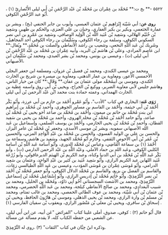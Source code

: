 ٥٥٢٢ -** بخ ت:** مُحَمَّد بن عِمْران بن مُحَمَّد بْن عَبْد الرَّحْمَنِ بْن أَبي ليلى الأَنْصارِيّ (١) ، أَبُو عبد الرَّحْمَنِ الكوفي.

**روى عن:** أبي شَيْبَة إِبْرَاهِيم بْن عثمان العبسي، وأيوب بن جابر الحنفي (بخ) ، وبشر بن عمارة الخثعمي، وبكير بن بكير الغفاري، وحبان بن علي العنزي، والحكم بن ظهير، وسَعِيد بْن خُثَيْم الهلالي، وسَعِيد بْن عُبَيد اللَّه بْن الْوَلِيد الوصافي، وسَعِيد بن عَمْرو بن أَبي نصر السكوني الكوفي، وسلمة بن رجاء الكوفي، وسُلَيْمان بن رجاء الكوفي أحد المجاهيل، وشَرِيك بْن عَبد اللَّهِ النخعي، وشعيب بن راشد الأنماطي والصلت بن مُحَمَّدٍ،** ويُقال:** ابن عاصم المرادي، وعلي بْن هاشم بْن البريد، وأبيه عِمْران بن مُحَمَّد بن عَبْد الرَّحْمَنِ بْن أَبي ليلى (ت) ، وعيسى بن يونس، ومحمد بْن بشر العبدي، ومحمد بْن سُلَيْمان ابن الأصبهاني،

ومحمد بن عيسى الكندي، ومحمد بْن فضيل بْن غزوان، ومسلمة ابن جعفر البجلي الأحمسي الأَعور، ومعاوية بن عمار الدهني، ومعاوية بن ميسرة بن شريح بن الحارث الكندي، وموسى بن أَبيمُحَمَّد مولى عثمان بن عفان،** وَقَال:** كان من خيار الناس، وهاشم جليس لأبي معاوية الضرير، ووكيع بْن الجراح، ويحيى بْن أَبي روق واسمه عطية بن الحارث الهمداني، وعمته حمادة بنت محمد ابْن عَبْد الرحمن بْن أَبي ليلى.

**رَوَى عَنه:** البخاري في كتاب "الأدب"، وأَبُو عَمْرو أَحْمَد بن حازم بن أَبي عرزة، وأَبُو بَكْر أَحْمَد بْن أَبي خيثمة، وأَحْمَد بن القاسم بن مساور الجوهري، وأحمد بْن مُحَمَّد بن إبراهيم ابن بنت مُحَمَّد بن حاتم بن ميمون، وأَحْمَد بن مُحَمَّد بن صاعد أخو يحيى بْن مُحَمَّد بْن صاعد، وأَبُو حامد أَحْمَد بْن مُحَمَّد بْنِ مخلد الهروي، وأحمد بن مُحَمَّد بن يحيى بن سَعِيد القطان، وأحمد بْن مُحَمَّد بْن يحيى الخازمي، وأَحْمَد بن يوسف السلمي، وإسماعيل بن عَبد الله الأصبهاني سمويه، وبشر بْن موسى الأسدي، وجعفر بْن مُحَمَّد بْن عامر البزاز، والحسن بن علي بن الوليد الفسوي، والحسن بن مُحَمَّد بن عَبْدِ الْوَاحِدِ المزني، والحسين بْن عُمَر بْن أَبي الأَحوص الثقفي، وخازم أَبُو مُحَمَّد الجهبذ، وسَعِيد بن هاشم، وسماعة بن أَحْمَدَ (١) بن سماعة الْقَاضِي، وعباس بْن مُحَمَّد الدوري، وأَبُو أسامة عَبد اللَّهِ بْن أسامة الكلبي الكوفي، وعَبد الله بن حماد الآملي، وعَبْد اللَّهِ بن عَبْد الرحمن الدارمي (ت) ، وأبو بَكْر عَبد اللَّهِ بْن مُحَمَّد بن أَبي الدنيا وكناه، وعبد الكريم بْن الهيثم الديرعاقولي، وأبو زُرْعَة عُبَيد اللهابن عبد الكريم الرازي، وأَبُو سَعِيد عُبَيد بن كثير بن عَبْدِ الواحد، وعثمان بن سَعِيد الدرامي، وأَبُو مُوسَى عِمْران بن مُوسَى المؤدب، وعيسى بن عَبد اللَّهِ الطيالسي زغاث، والقاسم بن الفضل بن بزيع، والقاسم بن مُحَمَّد الدلال الكوفي، وأَبُو جعفر مُحَمَّد بْن أَحْمَد بْن نصر التِّرْمِذِيّ، وأَبُو حَاتِم مُحَمَّد بْن إدريس الرازي، وأَبُو إِسْمَاعِيل مُحَمَّد بْن إسماعيل التِّرْمِذِيّ، ومحمد بن الأشعث السجستاني أَخُو أَبِي دَاوُد، ومُحَمَّد بن الخليل، ومحمد بن شبيب البغدادي، ومحمد بن صالح الأنماطي كيلجة، ومحمد بن عَبد اللَّهِ الحضرمي، ومحمد بْن عثمان بْن أَبي شَيْبَة، ومحمد بن عوف الطائي الحمصي، ومحمد بن غالب تمتام، ومحمد بْن مسلم بْن وارة الرازي، ومحمد بْن يحيى الذهلي، وموسى بْن هَارُونَ الحافظ، ويحيى بْن إسحاق بْن سافري، ويحيى بْن معلى بْن مَنْصُور الرازي، ويعقوب بْن سفيان الفارسي (١) .

قال أَبُو حاتم (٢) : كوفي، صدوق، أملى علينا كتاب "الفرائض "عَن أبيه، عن ابن أَبي ليلى، عن الشعبي من حفظه الكتاب كله، لا يقدم مسألة عن مسألة.

وذكره ابنُ حِبَّان في كتاب "الثقات" (٣) .روى له التِّرْمِذِيّ.